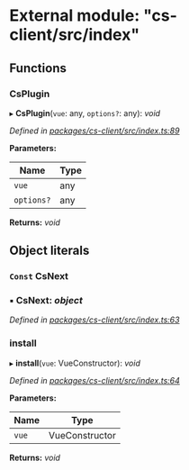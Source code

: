 # External module: "cs-client/src/index"

## Functions

###  CsPlugin

▸ **CsPlugin**(`vue`: any, `options?`: any): *void*

*Defined in [packages/cs-client/src/index.ts:89](https://github.com/TNOCS/csnext/blob/34474da7/packages/cs-client/src/index.ts#L89)*

**Parameters:**

Name | Type |
------ | ------ |
`vue` | any |
`options?` | any |

**Returns:** *void*

## Object literals

### `Const` CsNext

### ▪ **CsNext**: *object*

*Defined in [packages/cs-client/src/index.ts:63](https://github.com/TNOCS/csnext/blob/34474da7/packages/cs-client/src/index.ts#L63)*

###  install

▸ **install**(`vue`: VueConstructor): *void*

*Defined in [packages/cs-client/src/index.ts:64](https://github.com/TNOCS/csnext/blob/34474da7/packages/cs-client/src/index.ts#L64)*

**Parameters:**

Name | Type |
------ | ------ |
`vue` | VueConstructor |

**Returns:** *void*
